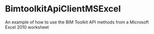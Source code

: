 # BimtoolkitApiClientMSExcel
An example of how to use the BIM Toolkit API methods from a Microsoft Excel 2010 worksheet
